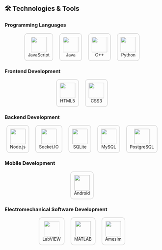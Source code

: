 ## 🛠️ Technologies & Tools

### Programming Languages
<div style="display: flex; gap: 20px; justify-content: center;">
  <div style="display: flex; flex-direction: column; align-items: center; padding: 10px; border: 2px solid #ddd; border-radius: 10px;">
    <img src="https://cdn.jsdelivr.net/gh/devicons/devicon@latest/icons/javascript/javascript-original.svg" width="50px" height="50px"/>
    <span>JavaScript</span>
  </div>
  <div style="display: flex; flex-direction: column; align-items: center; padding: 10px; border: 2px solid #ddd; border-radius: 10px;">
    <img src="https://cdn.jsdelivr.net/gh/devicons/devicon@latest/icons/java/java-original.svg" width="50px" height="50px"/>
    <span>Java</span>
  </div>
  <div style="display: flex; flex-direction: column; align-items: center; padding: 10px; border: 2px solid #ddd; border-radius: 10px;">
    <img src="https://cdn.jsdelivr.net/gh/devicons/devicon@latest/icons/cplusplus/cplusplus-original.svg" width="50px" height="50px"/>
    <span>C++</span>
  </div>
  <div style="display: flex; flex-direction: column; align-items: center; padding: 10px; border: 2px solid #ddd; border-radius: 10px;">
    <img src="https://cdn.jsdelivr.net/gh/devicons/devicon@latest/icons/python/python-original.svg" width="50px" height="50px"/>
    <span>Python</span>
  </div>
</div>

### Frontend Development
<div style="display: flex; flex-wrap: wrap; gap: 20px; justify-content: center;">
  <div style="display: flex; flex-direction: column; align-items: center; padding: 10px; border: 2px solid #ddd; border-radius: 10px;">
    <img src="https://cdn.jsdelivr.net/gh/devicons/devicon@latest/icons/html5/html5-original.svg" width="50px" height="50px"/>
    <span>HTML5</span>
  </div>
  <div style="display: flex; flex-direction: column; align-items: center; padding: 10px; border: 2px solid #ddd; border-radius: 10px;">
    <img src="https://cdn.jsdelivr.net/gh/devicons/devicon@latest/icons/css3/css3-original.svg" width="50px" height="50px"/>
    <span>CSS3</span>
  </div>
</div>

### Backend Development
<div style="display: flex; flex-wrap: wrap; gap: 20px; justify-content: center;">
  <div style="display: flex; flex-direction: column; align-items: center; padding: 10px; border: 2px solid #ddd; border-radius: 10px;">
    <img src="https://cdn.jsdelivr.net/gh/devicons/devicon@latest/icons/nodejs/nodejs-original.svg" width="50px" height="50px"/>
    <span>Node.js</span>
  </div>
  <div style="display: flex; flex-direction: column; align-items: center; padding: 10px; border: 2px solid #ddd; border-radius: 10px;">
    <img src="https://cdn.jsdelivr.net/gh/devicons/devicon@latest/icons/socketio/socketio-original.svg" width="50px" height="50px"/>
    <span>Socket.IO</span>
  </div>
  <div style="display: flex; flex-direction: column; align-items: center; padding: 10px; border: 2px solid #ddd; border-radius: 10px;">
    <img src="https://cdn.jsdelivr.net/gh/devicons/devicon@latest/icons/sqlite/sqlite-original.svg" width="50px" height="50px"/>
    <span>SQLite</span>
  </div>
  <div style="display: flex; flex-direction: column; align-items: center; padding: 10px; border: 2px solid #ddd; border-radius: 10px;">
    <img src="https://cdn.jsdelivr.net/gh/devicons/devicon@latest/icons/mysql/mysql-original.svg" width="50px" height="50px"/>
    <span>MySQL</span>
  </div>
  <div style="display: flex; flex-direction: column; align-items: center; padding: 10px; border: 2px solid #ddd; border-radius: 10px;">
    <img src="https://cdn.jsdelivr.net/gh/devicons/devicon@latest/icons/postgresql/postgresql-original.svg" width="50px" height="50px"/>
    <span>PostgreSQL</span>
  </div>
</div>

### Mobile Development
<div style="display: flex; flex-wrap: wrap; gap: 20px; justify-content: center;">
  <div style="display: flex; flex-direction: column; align-items: center; padding: 10px; border: 2px solid #ddd; border-radius: 10px;">
    <img src="https://cdn.jsdelivr.net/gh/devicons/devicon@latest/icons/android/android-original.svg" width="50px" height="50px"/>
    <span>Android</span>
  </div>
</div>

### Electromechanical Software Development
<div style="display: flex; flex-wrap: wrap; gap: 20px; justify-content: center;">
  <div style="display: flex; flex-direction: column; align-items: center; padding: 10px; border: 2px solid #ddd; border-radius: 10px;">
    <img src="https://cdn.jsdelivr.net/gh/devicons/devicon@latest/icons/labview/labview-original.svg" width="50px" height="50px"/>
    <span>LabVIEW</span>
  </div>
  <div style="display: flex; flex-direction: column; align-items: center; padding: 10px; border: 2px solid #ddd; border-radius: 10px;">
    <img src="https://cdn.jsdelivr.net/gh/devicons/devicon@latest/icons/matlab/matlab-original.svg" width="50px" height="50px"/>
    <span>MATLAB</span>
  </div>
  <div style="display: flex; flex-direction: column; align-items: center; padding: 10px; border: 2px solid #ddd; border-radius: 10px;">
    <img src="https://cdn.jsdelivr.net/gh/devicons/devicon@latest/icons/microchip/microchip-original.svg" width="50px" height="50px"/>
    <span>Amesim</span>
  </div>
</div>
